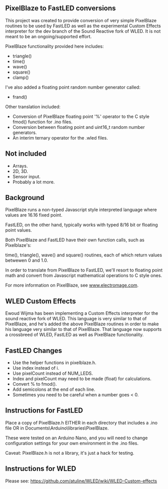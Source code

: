 
## PixelBlaze to FastLED conversions

This project was created to provide conversion of very simple PixelBlaze routines to be used by FastLED as well as the experimental Custom
Effects interpreter for the dev branch of the Sound Reactive fork of WLED. It is not meant to be an ongoing/supported effort.


PixelBlaze functionality provided here includes:

* triangle()
* time()
* wave()
* square()
* clamp()

I've also added a floating point random number generator called:

* frand()


Other translation included:

* Conversion of PixelBlaze floating point '%' operator to the C style fmod() function for .ino files.
* Conversion between floating point and uint16_t random number generators.
* An interim ternary operator for the .wled files.


## Not included

* Arrays.
* 2D, 3D.
* Sensor input.
* Probably a lot more.


## Background

PixelBlaze runs a non-typed Javascript style interpreted language where values are 16.16 fixed point.

FastLED, on the other hand, typically works with typed 8/16 bit or floating point values.

Both PixelBlaze and FastLED have their own function calls, such as Pixelblaze's:

time(), triangle(), wave() and square() routines, each of which return values betwewen 0 and 1.0.

In order to translate from PixelBlaze to FastLED, we'll resort to floating point math and convert from Javascript
mathematical operations to C style ones.

For more information on PixelBlaze, see www.electromage.com.


## WLED Custom Effects

Ewoud Wijma has been implementing a Custom Effects interpreter for the sound reactive fork of WLED. This language
is very similar to that of PixelBlaze, and he's added the above PixelBlaze routines in order to make his language
very similar to that of PixelBlaze. That language now supports a crossbreed of WLED, FastLED as well as PixelBlaze
functionality.



## FastLED Changes

* Use the helper functions in pixelblaze.h.
* Use index instead of i.
* Use pixelCount instead of NUM_LEDS.
* Index and pixelCount may need to be made (float) for calculations.
* Convert % to fmod().
* Add semicolons at the end of each line.
* Sometimes you need to be careful when a number goes < 0.


## Instructions for FastLED

Place a copy of PixelBlaze.h EITHER in each directory that includes a .ino file OR in Documents\Arduino\libraries\PixelBlaze.

These were tested on an Arduino Nano, and you will need to change configuration settings for your own environment in the .ino files.


Caveat: PixelBlaze.h is not a library, it's just a hack for testing.


## Instructions for WLED

Please see: https://github.com/atuline/WLED/wiki/WLED-Custom-effects